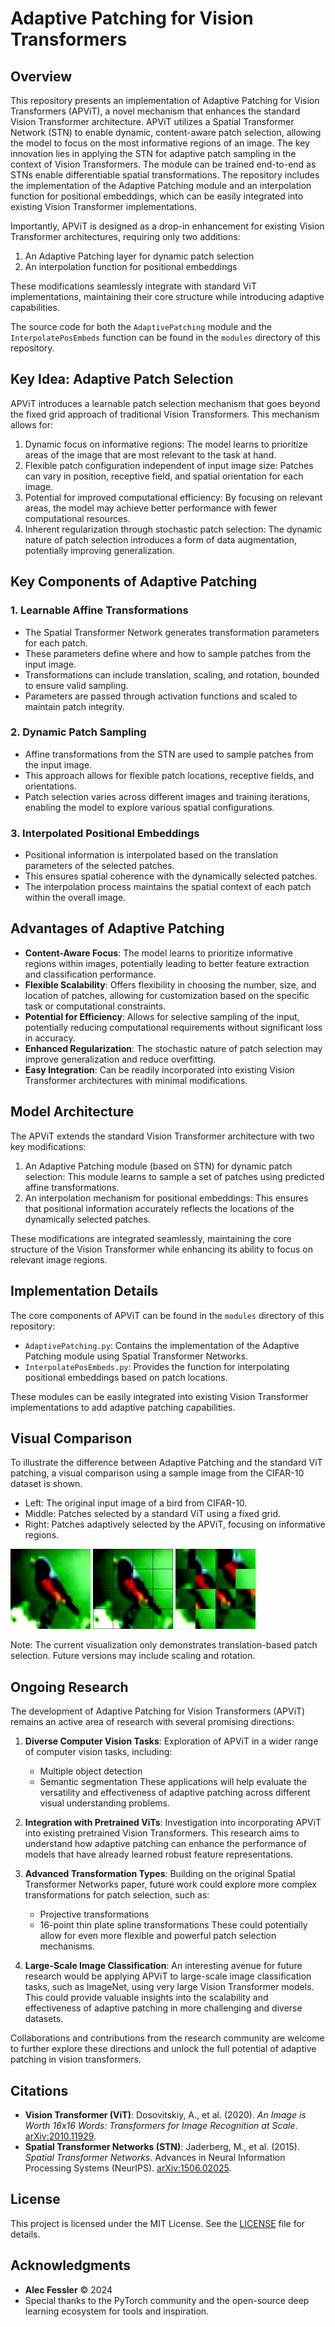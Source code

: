 # Adaptive Patching for Vision Transformers

## Overview

This repository presents an implementation of Adaptive Patching for Vision Transformers (APViT), a novel mechanism that enhances the standard Vision Transformer architecture. APViT utilizes a Spatial Transformer Network (STN) to enable dynamic, content-aware patch selection, allowing the model to focus on the most informative regions of an image. The key innovation lies in applying the STN for adaptive patch sampling in the context of Vision Transformers. The module can be trained end-to-end as STNs enable differentiable spatial transformations. The repository includes the implementation of the Adaptive Patching module and an interpolation function for positional embeddings, which can be easily integrated into existing Vision Transformer implementations.

Importantly, APViT is designed as a drop-in enhancement for existing Vision Transformer architectures, requiring only two additions:
1. An Adaptive Patching layer for dynamic patch selection
2. An interpolation function for positional embeddings

These modifications seamlessly integrate with standard ViT implementations, maintaining their core structure while introducing adaptive capabilities.

The source code for both the `AdaptivePatching` module and the `InterpolatePosEmbeds` function can be found in the `modules` directory of this repository.

## Key Idea: Adaptive Patch Selection

APViT introduces a learnable patch selection mechanism that goes beyond the fixed grid approach of traditional Vision Transformers. This mechanism allows for:

1. Dynamic focus on informative regions: The model learns to prioritize areas of the image that are most relevant to the task at hand.
2. Flexible patch configuration independent of input image size: Patches can vary in position, receptive field, and spatial orientation for each image.
3. Potential for improved computational efficiency: By focusing on relevant areas, the model may achieve better performance with fewer computational resources.
4. Inherent regularization through stochastic patch selection: The dynamic nature of patch selection introduces a form of data augmentation, potentially improving generalization.

## Key Components of Adaptive Patching

### 1. Learnable Affine Transformations

- The Spatial Transformer Network generates transformation parameters for each patch.
- These parameters define where and how to sample patches from the input image.
- Transformations can include translation, scaling, and rotation, bounded to ensure valid sampling.
- Parameters are passed through activation functions and scaled to maintain patch integrity.

### 2. Dynamic Patch Sampling

- Affine transformations from the STN are used to sample patches from the input image.
- This approach allows for flexible patch locations, receptive fields, and orientations.
- Patch selection varies across different images and training iterations, enabling the model to explore various spatial configurations.

### 3. Interpolated Positional Embeddings

- Positional information is interpolated based on the translation parameters of the selected patches.
- This ensures spatial coherence with the dynamically selected patches.
- The interpolation process maintains the spatial context of each patch within the overall image.

## Advantages of Adaptive Patching

- **Content-Aware Focus**: The model learns to prioritize informative regions within images, potentially leading to better feature extraction and classification performance.
- **Flexible Scalability**: Offers flexibility in choosing the number, size, and location of patches, allowing for customization based on the specific task or computational constraints.
- **Potential for Efficiency**: Allows for selective sampling of the input, potentially reducing computational requirements without significant loss in accuracy.
- **Enhanced Regularization**: The stochastic nature of patch selection may improve generalization and reduce overfitting.
- **Easy Integration**: Can be readily incorporated into existing Vision Transformer architectures with minimal modifications.

## Model Architecture

The APViT extends the standard Vision Transformer architecture with two key modifications:

1. An Adaptive Patching module (based on STN) for dynamic patch selection: This module learns to sample a set of patches using predicted affine transformations.
2. An interpolation mechanism for positional embeddings: This ensures that positional information accurately reflects the locations of the dynamically selected patches.

These modifications are integrated seamlessly, maintaining the core structure of the Vision Transformer while enhancing its ability to focus on relevant image regions.

## Implementation Details

The core components of APViT can be found in the `modules` directory of this repository:

- `AdaptivePatching.py`: Contains the implementation of the Adaptive Patching module using Spatial Transformer Networks.
- `InterpolatePosEmbeds.py`: Provides the function for interpolating positional embeddings based on patch locations.

These modules can be easily integrated into existing Vision Transformer implementations to add adaptive patching capabilities.

## Visual Comparison

To illustrate the difference between Adaptive Patching and the standard ViT patching, a visual comparison using a sample image from the CIFAR-10 dataset is shown.

- Left: The original input image of a bird from CIFAR-10.
- Middle: Patches selected by a standard ViT using a fixed grid.
- Right: Patches adaptively selected by the APViT, focusing on informative regions.

![Original Image](assets/visual_comparison_original.png)
![Standard ViT Patches](assets/visual_comparison_standard.png)
![Adaptive Patching](assets/visual_comparison_dps.png)

Note: The current visualization only demonstrates translation-based patch selection. Future versions may include scaling and rotation.

## Ongoing Research

The development of Adaptive Patching for Vision Transformers (APViT) remains an active area of research with several promising directions:

1. **Diverse Computer Vision Tasks**: Exploration of APViT in a wider range of computer vision tasks, including:
   - Multiple object detection
   - Semantic segmentation
   These applications will help evaluate the versatility and effectiveness of adaptive patching across different visual understanding problems.

2. **Integration with Pretrained ViTs**: Investigation into incorporating APViT into existing pretrained Vision Transformers. This research aims to understand how adaptive patching can enhance the performance of models that have already learned robust feature representations.

3. **Advanced Transformation Types**: Building on the original Spatial Transformer Networks paper, future work could explore more complex transformations for patch selection, such as:
   - Projective transformations
   - 16-point thin plate spline transformations
   These could potentially allow for even more flexible and powerful patch selection mechanisms.

4. **Large-Scale Image Classification**: An interesting avenue for future research would be applying APViT to large-scale image classification tasks, such as ImageNet, using very large Vision Transformer models. This could provide valuable insights into the scalability and effectiveness of adaptive patching in more challenging and diverse datasets.

Collaborations and contributions from the research community are welcome to further explore these directions and unlock the full potential of adaptive patching in vision transformers.

## Citations

- **Vision Transformer (ViT)**: Dosovitskiy, A., et al. (2020). *An Image is Worth 16x16 Words: Transformers for Image Recognition at Scale*. [arXiv:2010.11929](https://arxiv.org/abs/2010.11929).
- **Spatial Transformer Networks (STN)**: Jaderberg, M., et al. (2015). *Spatial Transformer Networks*. Advances in Neural Information Processing Systems (NeurIPS). [arXiv:1506.02025](https://arxiv.org/abs/1506.02025).

## License

This project is licensed under the MIT License. See the [LICENSE](LICENSE) file for details.

## Acknowledgments

- **Alec Fessler** © 2024
- Special thanks to the PyTorch community and the open-source deep learning ecosystem for tools and inspiration.
